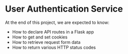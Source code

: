 # User Authentication Service

At the end of this project, we are expected to know:

 - How to declare API routes in a Flask app
 - How to get and set cookies
 - How to retrieve request form data
 - How to return various HTTP status codes
